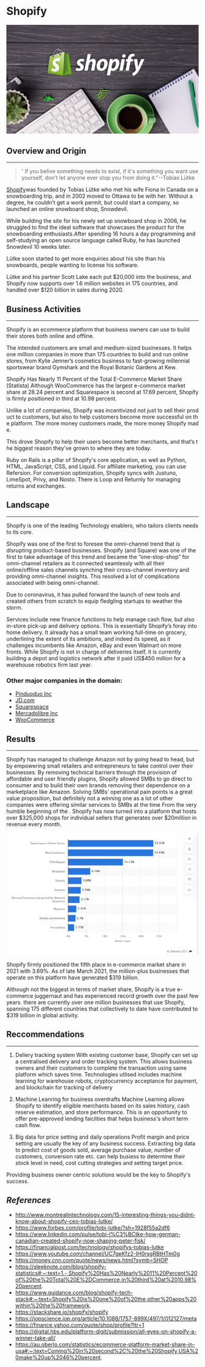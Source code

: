 # **Shopify**   
![Headline photo](best-shopify-apps.jpg)


## **Overview and Origin** 
---
>' If you belive something needs to exist, if it's something you want use yourself, don't let anyone ever stop you from doing it."--Tobias Lütke


[Shopify](https://www.shopify.com.au/)was founded by Tobias Lütke who met his wife Fiona in Canada on a snowboarding trip, and in 2002 moved to Ottawa to be with her. Without a degree, he couldn’t get a work permit, but could start a company, so launched an online snowboard shop, Snowdevil. 


While building the site for his newly set up snowboard shop in 2006, he struggled to find the ideal software that showcases the product for the snowboarding enthusiasts.After spending 16 hours a day programming and self-studying an open source language called Ruby, he has launched Snowdevil 10 weeks later. 


Lütke  soon started to get more enquiries about his site than his snowboards, people wanting to license his software.

Lütke and his partner Scott Lake each put $20,000 into the business, and Shopify now supports over 1.6 million websites in 175 countries, and handled over $120 billion in sales during 2020. 


## **Business Activities**
---
Shopify is an ecommerce platform that business owners can use to build their stores both online and offline. 

The intended customers are small and medium-sized businesses. It helps one million companies in more than 175 countries to build and run online stores, from Kylie Jenner’s cosmetics business to fast-growing millennial sportswear brand Gymshark and the Royal Botanic Gardens at Kew.

Shopify Has Nearly 11 Percent of the Total E-Commerce Market Share (Statista) Although WooCommerce has the largest e-commerce market share at 28.24 percent and Squarespace is second at 17.69 percent, Shopify is firmly positioned in third at 10.98 percent.

Unlike a lot of companies, Shopify was incentivized not just to sell their product to customers, but also to help customers become more successful on the platform. The more money customers made, the more money Shopify made.

This drove Shopify to help their users become better merchants, and that’s the biggest reason they’ve grown to where they are today.


Ruby on Rails is a pillar of Shopify's core application, as well as Python, HTML, JavaScript, CSS, and Liquid. For affiliate marketing, you can use Refersion. For conversion optimization, Shopify syncs with Justuno, LimeSpot, Privy, and Nosto. There is Loop and Returnly for managing returns and exchanges.



## **Landscape**
---

Shopify is one of the leading Technology enablers, who tailors clients needs to its core. 

Shopify was one of the first to foresee the omni-channel trend that is disrupting product-based businesses.  Shopify (and Square) was one of the first to take advantage of this trend and became the “one-stop-shop” for omni-channel retailers as it connected seamlessly with all their online/offline sales channels synching their cross-channel inventory and providing omni-channel insights. This resolved a lot of complications associated with being omni-channel. 

Due to coronavirus, it has pulled forward the launch of new tools and created others from scratch to equip fledgling startups to weather the storm.

Services include new finance functions to help manage cash flow, but also in-store pick-up and delivery options. This is essentially Shopify’s foray into home delivery. It already has a small team working full-time on grocery, underlining the extent of its ambitions, and indeed its speed, as it challenges incumbents like Amazon, eBay and even Walmart on more fronts. While Shopify is not in charge of deliveries itself, it is currently building a depot and logistics network after it paid US$450 million for a warehouse robotics firm last year.


### Other major companies in the domain: 

* [Pinduoduo Inc](https://money.cnn.com/quote/quote.html?symb=PDD)
* [JD.com](https://money.cnn.com/quote/quote.html?symb=JD)
* [Squarespace](https://www.squarespace.com/website-design/?channel=pbr&subchannel=go&campaign=pbr-dr-go-au-en-squarespace-core-e&subcampaign=(brand-core_squarespace_e)&utm_source=google&utm_medium=pbr&utm_campaign=pbr-dr-go-au-en-squarespace-core-e&utm_term=squarespace&gclid=Cj0KCQjw16KFBhCgARIsALB0g8JT5lDJOf66I23R1TkE7OHfFE9deio4FurnGnjcTwjXbfjg7E95AOQaAg4_EALw_wcB)
* [Mercadolibre Inc](https://money.cnn.com/quote/quote.html?symb=MELI)
* [WooCommerce](https://woocommerce.com/)


## **Results**
---

Shopify has managed to challenge Amazon not by going head to head, but by empowering small retailers and entrepreneurs to take control over their businesses. By removing technical barriers through the provision of affordable and user friendly plugins, Shopify allowed SMBs to go direct to consumer and to build their own brands removing their dependence on a marketplace like Amazon. Solving SMBs’ operational pain points is a great value proposition, but definitely not a winning one as a lot of other companies were offering similar services to SMBs at the time 
From the very humble beginning of the . Shopify has now turned into a platform that hosts over $325,000 shops for individual sellers that generates over $20million in revenue every month. 

![s](2nd.JPG)

Shopify firmly positioned the fifth place in e-commerce market share in 2021 with 3.69%. As of late March 2021, the million-plus businesses that operate on this platform have generated $319 billion. 

Although not the biggest in terms of market share, Shopify is a true e-commerce juggernaut and has experienced record growth over the past few years. there are currently over one million businesses that use Shopify, spanning 175 different countries that collectively to date have contributed to $319 billion in global activity. 


## **Reccommendations**
---
1. Deliery tracking system 
With existing customer base, Shopify can set up a centralised delivery and order tracking system. This allows business owners and their customers to complete the transaction using same platform which saves time. Technologies utlised includes machine learning for warehouse robots, cryptocurrency acceptance for payment, and blockchain for tracking of delivery  

2. Machine Leanring for business overdrafts
Machine Learning allows Shopify to identify eligible merchants based on its sales history, cash reserve estimation, and store performance. This is an opportunity to offer pre-approved lending faiclities that helps business's short term cash flow. 

3. Big data for price setting and daily operations 
Profit margin and price setting are usually the key of any business success. Extracting big data to predict cost of goods sold, average purchase value, number of customers, conversion rate etc. can help busiess to determine their stock level in need, cost cutting strategies and setting target price. 

Providing business owner centric solutions would be the key to Shopify's success. 


## *References*

* http://www.montrealintechnology.com/15-interesting-things-you-didnt-know-about-shopify-ceo-tobias-lutke/
* https://www.forbes.com/profile/tobi-lutke/?sh=1928f55a2df6
* https://www.linkedin.com/pulse/tobi-l%C3%BCtke-how-german-canadian-created-shopify-now-shaping-peter-fisk/
* https://financialpost.com/technology/shopifys-tobias-lutke
* https://www.youtube.com/channel/UC7geKfz2-IH0rsgRBtHTm0g
* https://money.cnn.com/quote/news/news.html?symb=SHOP
* https://sleeknote.com/blog/shopify-statistics#:~:text=1.-,Shopify%20Has%20Nearly%2011%20Percent%20of%20the%20Total%20E%2DCommerce,in%20third%20at%2010.98%20percent.
* https://www.guidance.com/blog/shopify-tech-stack#:~:text=Shopify%20is%20one%20of%20the,other%20apps%20within%20the%20framework.
* https://stackshare.io/shopify/shopify
* https://iopscience.iop.org/article/10.1088/1757-899X/497/1/012127/meta
* https://finance.yahoo.com/quote/shop/profile?ltr=1
* https://digital.hbs.edu/platform-digit/submission/all-eyes-on-shopify-a-winner-take-all/
* https://au.oberlo.com/statistics/ecommerce-platform-market-share-in-usa#:~:text=Coming%20in%20second%2C%20the%20Shopify,USA%20make%20up%2046%20percent.













